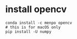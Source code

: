 # install opencv
```
conda install -c menpo opencv
# this is for macOS only
pip install -U numpy
```